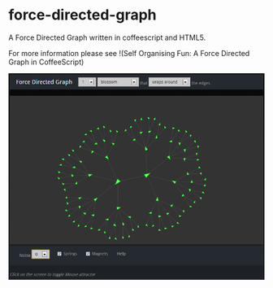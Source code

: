 force-directed-graph
====================

A Force Directed Graph written in coffeescript and HTML5.

For more information please see !(Self Organising Fun: A Force Directed Graph in CoffeeScript)

![Alt text](/doc/fdg_screenshot.png?raw=true)
